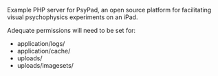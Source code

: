 Example PHP server for PsyPad, an open source platform for facilitating visual psychophysics experiments on an iPad.

Adequate permissions will need to be set for:

- application/logs/
- application/cache/
- uploads/
- uploads/imagesets/